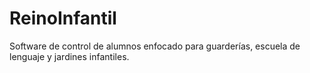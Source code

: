 # ReinoInfantil
Software de control de alumnos enfocado para guarderías, escuela de lenguaje y jardines infantiles.
